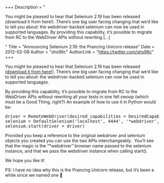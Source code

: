 +++
Description = "<p>You might be pleased to hear that Selenium 2.19 has been released (download it from here!). There’s one big user facing changing that we’d like to tell you about: the webdriver-backed selenium can now be used in supported languages. By providing this capability, it’s possible to migrate from RC to the WebDriver APIs without rewriting […]</p>"
Title = "Announcing Selenium 2.19: the Prancing Unicorn release"
Date = 2012-02-08
Author = "shs96c"
AuthorLink = "https://twitter.com/shs96c"
+++

<p>You might be pleased to hear that Selenium 2.19 has been released (<a href="http://seleniumhq.org/download/">download it from here!</a>). There&#8217;s one big user facing changing that we&#8217;d like to tell you about: the webdriver-backed selenium can now be used in supported languages.</p>
<p>By providing this capability, it&#8217;s possible to migrate from RC to the WebDriver APIs without rewriting all your tests in one fell swoop (which must be a Good Thing, right?) An example of how to use it in Python would be:</p>
<pre class="brush: python; title: ; notranslate" title="">
driver = RemoteWebDriver(desired_capabilities = DesiredCapabilities.FIREFOX)
selenium = DefaultSelenium('localhost', 4444', '*webdriver', 'http://www.google.com')
selenium.start(driver = driver)
</pre>
<p>Provided you keep a reference to the original webdriver and selenium objects you created you can use the two APIs interchangeably.  You&#8217;ll see that the magic is the &#8220;*webdriver&#8221; browser name passed to the selenium instance, and that we pass the webdriver instance when calling start().</p>
<p>We hope you like it!</p>
<p>PS: I have no idea why this is the Prancing Unicorn release, but it&#8217;s been a while since we named one 🙂</p>

